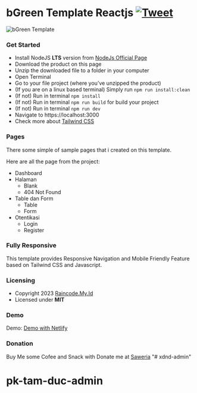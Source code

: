 # bGreen Template Reactjs <a href="https://twitter.com/intent/tweet?url=https%3A%2F%2Fgithub.com%2Fteguhoktian%2Fbgreen-template.git&text=Free%20mobile%20friendly%20Reactjs%20Tailwind%20Template%20on%20Github" target="_blank">![Tweet](https://img.shields.io/twitter/url/http/shields.io.svg?style=social&logo=twitter)</a>

![bGreen Template](https://github.com/teguhoktian/bgreen-template/blob/master/public/bGreenMockUp.png?raw=true)

### Get Started

- Install NodeJS **LTS** version from <a href="https://nodejs.org/en/">NodeJs Official Page</a>
- Download the product on this page
- Unzip the downloaded file to a folder in your computer
- Open Terminal
- Go to your file project (where you’ve unzipped the product)
- (If you are on a linux based terminal) Simply run `npm run install:clean`
- (If not) Run in terminal `npm install`
- (If not) Run in terminal `npm run build` for build your project
- (If not) Run in terminal `npm run dev`
- Navigate to https://localhost:3000
- Check more about [Tailwind CSS](https://tailwindcss.com/)

### Pages

There some simple of sample pages that i created on this template.

Here are all the page from the project:

- Dashboard
- Halaman
  - Blank
  - 404 Not Found
- Table dan Form
  - Table
  - Form
- Otentikasi
  - Login
  - Register

### Fully Responsive

This template provides Responsive Navigation and Mobile Friendly Feature based on Tailwind CSS and Javascript.

### Licensing

- Copyright 2023 [Raincode.My.Id](https://raincode.my.id)
- Licensed under **MIT**

### Demo

Demo: <a href="https://thriving-kataifi-7c5d45.netlify.app/">Demo with Netlify</a>

### Donation

Buy Me some Cofee and Snack with Donate me at [Saweria](https://saweria.co/raincodemyid)
"# xdnd-admin" 
# pk-tam-duc-admin

